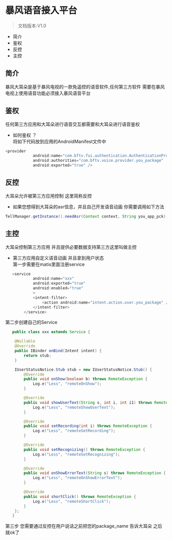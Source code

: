 # 暴风语音接入平台

> 文档版本:V1.0

- 简介
- 鉴权
- 反控
- 主控

## 简介

暴风大耳朵是基于暴风电视的一款免遥控的语音软件,任何第三方软件 需要在暴风电视上使用语音功能必须接入暴风语音平台<br>

## 鉴权

任何第三方应用和大耳朵进行语音交互都需要和大耳朵进行语音鉴权<br>

- 如何鉴权 ？<br>
将如下代码放到应用的AndroidManifest文件中<br>

```java
<provider
            android:name="com.bftv.fui.authentication.AuthenticationProvider"
            android:authorities="com.bftv.voice.provider.you_package"
            android:exported="true" />
```

## 反控

大耳朵允许被第三方应用控制 这里简称反控<br>

- 如果您想得到大耳朵的asr信息，并且自己开发语音动画 你需要调用如下方法<br>
```java
TellManager.getInstance().needAsr(Context context, String you_app_pck);
```

## 主控

大耳朵控制第三方应用 并且提供必要数据支持第三方这里叫做主控<br>

- 第三方应用自定义语音动画 并且拿到用户状态<br>
第一步需要在matis里面注册service
```java
   <service
            android:name="xxx"
            android:exported="true"
            android:enabled="true"
            >
            <intent-filter>
                <action android:name="intent.action.user.you_package" />
            </intent-filter>
        </service>
 ```
第二步创建自己的Service
```java
   public class xxx extends Service {

    @Nullable
    @Override
    public IBinder onBind(Intent intent) {
        return stub;
    }

    IUserStatusNotice.Stub stub = new IUserStatusNotice.Stub() {
        @Override
        public void onShow(boolean b) throws RemoteException {
            Log.e("Less", "remoteOnShow");
        }

        @Override
        public void showUserText(String s, int i, int i1) throws RemoteException {
            Log.e("Less", "remoteShowUserText");
        }

        @Override
        public void setRecording(int i) throws RemoteException {
            Log.e("Less", "remoteSetRecording");
        }

        @Override
        public void setRecognizing() throws RemoteException {
            Log.e("Less", "remoteSetRecognizing");
        }

        @Override
        public void onShowErrorText(String s) throws RemoteException {
            Log.e("Less", "remoteOnShowErrorText");
        }

        @Override
        public void shortClick() throws RemoteException {
            Log.e("Less", "remoteShortClick");
        }
    };
   }
 ```
第三步 您需要通过反控在用户说话之前把您的package_name 告诉大耳朵 之后就ok了<br>
